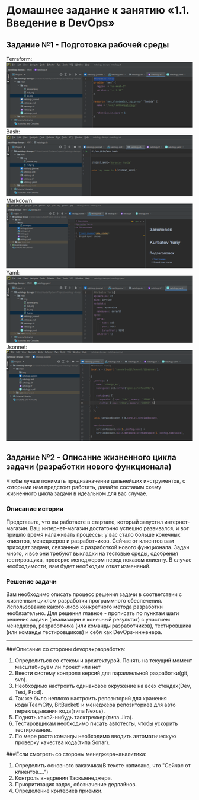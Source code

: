# Домашнее задание к занятию «1.1. Введение в DevOps»

## Задание №1 - Подготовка рабочей среды

Terraform: ![Терраформ](img/tf.png)
Bash: ![bash](img/bash.png)
Markdown: ![markdown](img/md.png)
Yaml: ![Yaml](img/yaml.png)
Jsonnet: ![Jsonnet](img/jsonnet.png)


## Задание №2 - Описание жизненного цикла задачи (разработки нового функционала)

Чтобы лучше понимать предназначение дальнейших инструментов, с которыми нам предстоит работать, давайте 
составим схему жизненного цикла задачи в идеальном для вас случае.

### Описание истории

Представьте, что вы работаете в стартапе, который запустил интернет-магазин. Ваш интернет-магазин достаточно успешно
развивался, и вот пришло время налаживать процессы: у вас стало больше конечных клиентов, менеджеров и разработчиков.
Сейчас от клиентов вам приходят задачи, связанные с разработкой нового функционала. Задач много, и все они требуют
выкладки на тестовые среды, одобрения тестировщика, проверке менеджером перед показом клиенту. В случае необходимости,
вам будет необходим откат изменений. 

### Решение задачи

Вам необходимо описать процесс решения задачи в соответствии с жизненным циклом разработки программного обеспечения.
Использование какого-либо конкретного метода разработки необязательно. Для решения главное - прописать по пунктам шаги
решения задачи (реализации в конечный результат) с участием менеджера, разработчика (или команды разработчиков),
тестировщика (или команды тестировщиков) и себя как DevOps-инженера. 

************************
###Описание со стороны devops+разработка:

1. Определиться со стеком и архитектурой. Понять на текущий момент масштабируем ли проект или нет
2. Ввести систему контроля версий для параллельной разработки(git, svn).
3. Необходимо настроить одинаковое окружение на всех стендах(Dev, Test, Prod).
4. Так же было неплохо настроить репозиторий для хранения кода(TeamCity, BitBucket) и менеджера репозиториев для авто
перекладывания кода(типа Nexus).
5. Поднять какой-нибудь тасктреккер(типа Jira).
6. Тестировщикам необходимо писать автотесты, чтобы ускорить тестирование.
7. По мере роста команды необходимо вводить автоматическую проверку качества кода(типа Sonar).

###Если смотреть со стороны менеджера+аналитика:

1. Определить основного заказчика(В тексте написано, что "Сейчас от клиентов....")
2. Контроль внедрения Таскменеджера.
3. Приоритизация задач, обозначение дедлайнов.
4. Определение критериев приемки.
